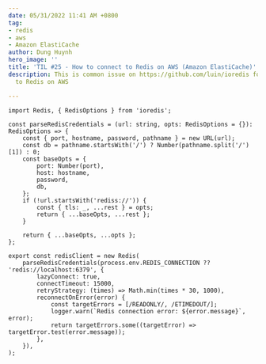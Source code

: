```yaml
---
date: 05/31/2022 11:41 AM +0800
tag:
- redis
- aws
- Amazon ElastiCache
author: Dung Huynh
hero_image: ''
title: 'TIL #25 - How to connect to Redis on AWS (Amazon ElastiCache)'
description: This is common issue on https://github.com/luin/ioredis for connecting
  to Redis on AWS

---
```

    import Redis, { RedisOptions } from 'ioredis';
    
    const parseRedisCredentials = (url: string, opts: RedisOptions = {}): RedisOptions => {
    	const { port, hostname, password, pathname } = new URL(url);
    	const db = pathname.startsWith('/') ? Number(pathname.split('/')[1]) : 0;
    	const baseOpts = {
    		port: Number(port),
    		host: hostname,
    		password,
    		db,
    	};
    	if (!url.startsWith('rediss://')) {
    		const { tls: _, ...rest } = opts;
    		return { ...baseOpts, ...rest };
    	}
    
    	return { ...baseOpts, ...opts };
    };
    
    export const redisClient = new Redis(
    	parseRedisCredentials(process.env.REDIS_CONNECTION ?? 'redis://localhost:6379', {
    		lazyConnect: true,
    		connectTimeout: 15000,
    		retryStrategy: (times) => Math.min(times * 30, 1000),
    		reconnectOnError(error) {
    			const targetErrors = [/READONLY/, /ETIMEDOUT/];
    			logger.warn(`Redis connection error: ${error.message}`, error);
    			return targetErrors.some((targetError) => targetError.test(error.message));
    		},
    	}),
    );